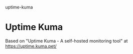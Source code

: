 uptime-kuma
# Uptime Kuma

Based on "Uptime Kuma - A self-hosted monitoring tool" at https://uptime.kuma.pet/

